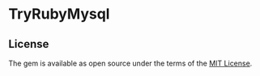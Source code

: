 # TryRubyMysql

## License

The gem is available as open source under the terms of the [MIT License](https://opensource.org/licenses/MIT).
